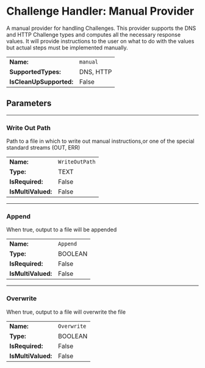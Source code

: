 ﻿
# Challenge Handler: Manual Provider

A manual provider for handling Challenges. This provider supports the DNS and HTTP Challenge types and computes all the necessary response values. It will provide instructions to the user on what to do with the values but actual steps must be implemented manually.

| | |
|-|-|
| **Name:** | `manual`
| **SupportedTypes:** | DNS, HTTP
| **IsCleanUpSupported:** | False

## Parameters
---
### Write Out Path

Path to a file in which to write out manual instructions,or one of the special standard streams (OUT, ERR)

| | |
|-|-|
| **Name:**          | `WriteOutPath`
| **Type:**          | TEXT
| **IsRequired:**    | False
| **IsMultiValued:** | False

---
### Append

When true, output to a file will be appended

| | |
|-|-|
| **Name:**          | `Append`
| **Type:**          | BOOLEAN
| **IsRequired:**    | False
| **IsMultiValued:** | False

---
### Overwrite

When true, output to a file will overwrite the file

| | |
|-|-|
| **Name:**          | `Overwrite`
| **Type:**          | BOOLEAN
| **IsRequired:**    | False
| **IsMultiValued:** | False

